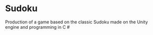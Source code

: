 # Sudoku
 Production of a game based on the classic Sudoku made on the Unity engine and programming in C #
